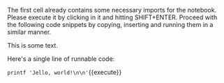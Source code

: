 The first cell already contains some necessary imports for the notebook.
Please execute it by clicking in it and hitting SHIFT+ENTER.
Proceed with the following code snippets by copying, inserting and running them in a similar manner.



This is some text.

Here's a single line of runnable code:

`printf 'Jello, world!\n\n'`{{execute}}

